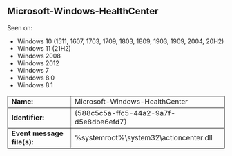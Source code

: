 ## Microsoft-Windows-HealthCenter

Seen on:
* Windows 10 (1511, 1607, 1703, 1709, 1803, 1809, 1903, 1909, 2004, 20H2)
* Windows 11 (21H2)
* Windows 2008
* Windows 2012
* Windows 7
* Windows 8.0
* Windows 8.1

<table border="1" class="docutils">
  <tbody>
    <tr>
      <td><b>Name:</b></td>
      <td>Microsoft-Windows-HealthCenter</td>
    </tr>
    <tr>
      <td><b>Identifier:</b></td>
      <td>{588c5c5a-ffc5-44a2-9a7f-d5e8dbe6efd7}</td>
    </tr>
    <tr>
      <td><b>Event message file(s):</b></td>
      <td>%systemroot%\system32\actioncenter.dll</td>
    </tr>
  </tbody>
</table>

&nbsp;

